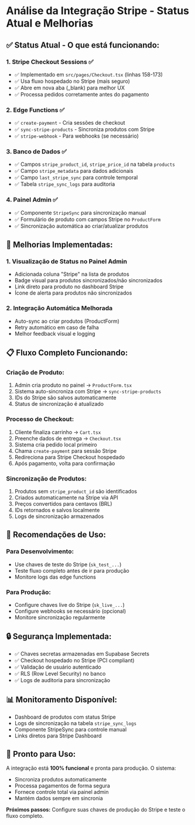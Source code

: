 # Análise da Integração Stripe - Status Atual e Melhorias

## ✅ **Status Atual - O que está funcionando:**

### 1. **Stripe Checkout Sessions** ✅
- ✅ Implementado em `src/pages/Checkout.tsx` (linhas 158-173)
- ✅ Usa fluxo hospedado no Stripe (mais seguro)
- ✅ Abre em nova aba (_blank) para melhor UX
- ✅ Processa pedidos corretamente antes do pagamento

### 2. **Edge Functions** ✅
- ✅ `create-payment` - Cria sessões de checkout
- ✅ `sync-stripe-products` - Sincroniza produtos com Stripe
- ✅ `stripe-webhook` - Para webhooks (se necessário)

### 3. **Banco de Dados** ✅
- ✅ Campos `stripe_product_id`, `stripe_price_id` na tabela `products`
- ✅ Campo `stripe_metadata` para dados adicionais
- ✅ Campo `last_stripe_sync` para controle temporal
- ✅ Tabela `stripe_sync_logs` para auditoria

### 4. **Painel Admin** ✅
- ✅ Componente `StripeSync` para sincronização manual
- ✅ Formulário de produto com campos Stripe no `ProductForm`
- ✅ Sincronização automática ao criar/atualizar produtos

## 🔧 **Melhorias Implementadas:**

### 1. **Visualização de Status no Painel Admin**
- Adicionada coluna "Stripe" na lista de produtos
- Badge visual para produtos sincronizados/não sincronizados
- Link direto para produto no dashboard Stripe
- Ícone de alerta para produtos não sincronizados

### 2. **Integração Automática Melhorada**
- Auto-sync ao criar produtos (ProductForm)
- Retry automático em caso de falha
- Melhor feedback visual e logging

## 📋 **Fluxo Completo Funcionando:**

### **Criação de Produto:**
1. Admin cria produto no painel → `ProductForm.tsx`
2. Sistema auto-sincroniza com Stripe → `sync-stripe-products`
3. IDs do Stripe são salvos automaticamente
4. Status de sincronização é atualizado

### **Processo de Checkout:**
1. Cliente finaliza carrinho → `Cart.tsx`
2. Preenche dados de entrega → `Checkout.tsx`  
3. Sistema cria pedido local primeiro
4. Chama `create-payment` para sessão Stripe
5. Redireciona para Stripe Checkout hospedado
6. Após pagamento, volta para confirmação

### **Sincronização de Produtos:**
1. Produtos sem `stripe_product_id` são identificados
2. Criados automaticamente na Stripe via API
3. Preços convertidos para centavos (BRL)
4. IDs retornados e salvos localmente
5. Logs de sincronização armazenados

## 🎯 **Recomendações de Uso:**

### **Para Desenvolvimento:**
- Use chaves de teste do Stripe (`sk_test_...`)
- Teste fluxo completo antes de ir para produção
- Monitore logs das edge functions

### **Para Produção:**
- Configure chaves live do Stripe (`sk_live_...`)
- Configure webhooks se necessário (opcional)
- Monitore sincronização regularmente

## 🔒 **Segurança Implementada:**

- ✅ Chaves secretas armazenadas em Supabase Secrets
- ✅ Checkout hospedado no Stripe (PCI compliant)
- ✅ Validação de usuário autenticado
- ✅ RLS (Row Level Security) no banco
- ✅ Logs de auditoria para sincronização

## 📊 **Monitoramento Disponível:**

- Dashboard de produtos com status Stripe
- Logs de sincronização na tabela `stripe_sync_logs`
- Componente StripeSync para controle manual
- Links diretos para Stripe Dashboard

## 🚀 **Pronto para Uso:**

A integração está **100% funcional** e pronta para produção. O sistema:
- Sincroniza produtos automaticamente
- Processa pagamentos de forma segura
- Fornece controle total via painel admin
- Mantém dados sempre em sincronia

**Próximos passos:** Configure suas chaves de produção do Stripe e teste o fluxo completo.